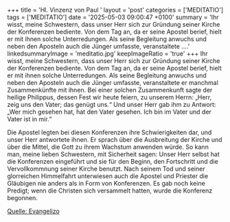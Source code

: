 +++
title = 'Hl. Vinzenz von Paul  '
layout = 'post'
categories = ['MEDITATIO']
tags = ['MEDITATIO']
date = '2025-05-03 09:00:47 +0100'
summary = 'Ihr wisst, meine Schwestern, dass unser Herr sich zur Gründung seiner Kirche der Konferenzen bediente. Von dem Tag an, da er seine Apostel berief, hielt er mit ihnen solche Unterredungen. Als seine Begleitung anwuchs und neben den Aposteln auch die Jünger umfasste, veranstaltete ....'
linkedsummaryImage = 'meditatio.jpg'
keepImageRatio = 'true'
+++
Ihr wisst, meine Schwestern, dass unser Herr sich zur Gründung seiner Kirche der Konferenzen bediente. Von dem Tag an, da er seine Apostel berief, hielt er mit ihnen solche Unterredungen. Als seine Begleitung anwuchs und neben den Aposteln auch die Jünger umfasste, veranstaltete er manchmal Zusammenkünfte mit ihnen.<!--more--> Bei einer solchen Zusammenkunft sagte der heilige Philippus, dessen Fest wir heute feiern, zu unserem Herrn: „Herr, zeig uns den Vater; das genügt uns.“ Und unser Herr gab ihm zu Antwort: „Wer mich gesehen hat, hat den Vater gesehen. Ich bin im Vater und der Vater ist in mir.“
 
Die Apostel legten bei diesen Konferenzen ihre Schwierigkeiten dar, und unser Herr antwortete ihnen. Er sprach über die Ausbreitung der Kirche und über die Mittel, die Gott zu ihrem Wachstum anwenden würde. So kann man, meine lieben Schwestern, mit Sicherheit sagen: Unser Herr selbst hat die Konferenzen eingeführt und sie für den Beginn, den Fortschritt und die Vervollkommnung seiner Kirche benutzt. Nach seinem Tod und seiner glorreichen Himmelfahrt unterwiesen auch die Apostel und Priester die Gläubigen nie anders als in Form von Konferenzen. Es gab noch keine Predigt; wenn die Christen sich versammelt hatten, wurde die Konferenz begonnen.



[Quelle: Evangelizo](https://evangeliumtagfuertag.org/DE/gospel)
